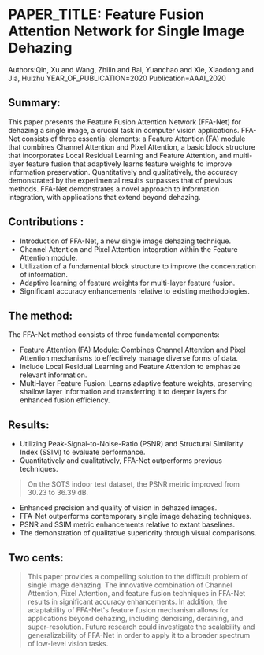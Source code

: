 # PAPER_TITLE: Feature Fusion Attention Network for Single Image Dehazing
 Authors:Qin, Xu and Wang, Zhilin and Bai, Yuanchao and Xie, Xiaodong and Jia, Huizhu
YEAR_OF_PUBLICATION=2020
Publication=AAAI_2020


## Summary:
This paper presents the Feature Fusion Attention Network (FFA-Net) for dehazing a single image, a crucial task in computer vision applications. FFA-Net consists of three essential elements: a Feature Attention (FA) module that combines Channel Attention and Pixel Attention, a basic block structure that incorporates Local Residual Learning and Feature Attention, and multi-layer feature fusion that adaptively learns feature weights to improve information preservation. Quantitatively and qualitatively, the accuracy demonstrated by the experimental results surpasses that of previous methods. FFA-Net demonstrates a novel approach to information integration, with applications that extend beyond dehazing.


## Contributions :

- Introduction of FFA-Net, a new single image dehazing technique.
- Channel Attention and Pixel Attention integration within the Feature Attention module.
- Utilization of a fundamental block structure to improve the concentration of information.
- Adaptive learning of feature weights for multi-layer feature fusion.
- Significant accuracy enhancements relative to existing methodologies.

## The method:
The FFA-Net method consists of three fundamental components:
- Feature Attention (FA) Module: Combines Channel Attention and Pixel Attention mechanisms to effectively manage diverse forms of data.
- Include Local Residual Learning and Feature Attention to emphasize relevant information.
- Multi-layer Feature Fusion: Learns adaptive feature weights, preserving shallow layer information and transferring it to deeper layers for enhanced fusion efficiency.

## Results:

- Utilizing Peak-Signal-to-Noise-Ratio (PSNR) and Structural Similarity Index (SSIM) to evaluate performance.
- Quantitatively and qualitatively, FFA-Net outperforms previous techniques.
> On the SOTS indoor test dataset, the PSNR metric improved from 30.23 to 36.39 dB.

- Enhanced precision and quality of vision in dehazed images.
- FFA-Net outperforms contemporary single image dehazing techniques.
- PSNR and SSIM metric enhancements relative to extant baselines.
- The demonstration of qualitative superiority through visual comparisons.

## Two cents:
> This paper provides a compelling solution to the difficult problem of single image dehazing. The innovative combination of Channel Attention, Pixel Attention, and feature fusion techniques in FFA-Net results in significant accuracy enhancements. In addition, the adaptability of FFA-Net's feature fusion mechanism allows for applications beyond dehazing, including denoising, deraining, and super-resolution. Future research could investigate the scalability and generalizability of FFA-Net in order to apply it to a broader spectrum of low-level vision tasks.







